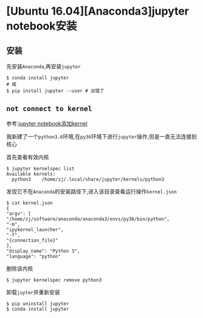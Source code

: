 
# [Ubuntu 16.04][Anaconda3]jupyter notebook安装

## 安装

先安装`Anaconda`,再安装`jupyter`

    $ conda install jupyter
    # 或
    $ pip install jupyter --user # 出错了

## `not connect to kernel`

参考:[jupyter notebook添加kernel](https://blog.csdn.net/u012151283/article/details/54565467)

我新建了一个`python3.6`环境,在`py36`环境下进行`jupyter`操作,但是一直无法连接到核心

首先查看有效内核

    $ jupyter kernelspec list
    Available kernels:
      python3    /home/zj/.local/share/jupyter/kernels/python3

发现它不在`Anaconda`的安装路径下,进入该目录查看运行操作`kernel.json`

    $ cat kernel.json 
    {
    "argv": [
    "/home/zj/software/anaconda/anaconda3/envs/py36/bin/python",
    "-m",
    "ipykernel_launcher",
    "-f",
    "{connection_file}"
    ],
    "display_name": "Python 3",
    "language": "python"

删除该内核

    $ jupyter kernelspec remove python3

卸载`juyter`并重新安装

    $ pip uninstall jupyter
    $ conda install jupyter


